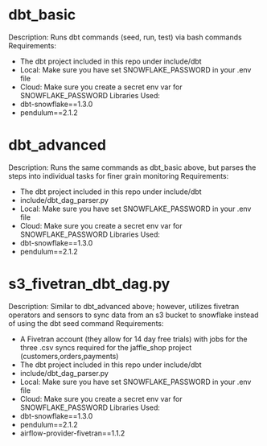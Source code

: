 dbt_basic
========
Description: Runs dbt commands (seed, run, test) via bash commands
Requirements:
- The dbt project included in this repo under include/dbt
- Local: Make sure you have set SNOWFLAKE_PASSWORD in your .env file
- Cloud: Make sure you create a secret env var for SNOWFLAKE_PASSWORD
Libraries Used:
- dbt-snowflake==1.3.0
- pendulum==2.1.2

dbt_advanced
========
Description: Runs the same commands as dbt_basic above, but parses the steps into individual tasks for finer grain monitoring
Requirements:
- The dbt project included in this repo under include/dbt
- include/dbt_dag_parser.py
- Local: Make sure you have set SNOWFLAKE_PASSWORD in your .env file
- Cloud: Make sure you create a secret env var for SNOWFLAKE_PASSWORD
Libraries Used:
- dbt-snowflake==1.3.0
- pendulum==2.1.2

s3_fivetran_dbt_dag.py
========
Description: Similar to dbt_advanced above; however, utilizes fivetran operators and sensors to sync data from an s3 bucket to snowflake instead of using the dbt seed command
Requirements:
- A Fivetran account (they allow for 14 day free trials) with jobs for the three .csv syncs required for the jaffle_shop project (customers,orders,payments)
- The dbt project included in this repo under include/dbt
- include/dbt_dag_parser.py
- Local: Make sure you have set SNOWFLAKE_PASSWORD in your .env file
- Cloud: Make sure you create a secret env var for SNOWFLAKE_PASSWORD
Libraries Used:
- dbt-snowflake==1.3.0
- pendulum==2.1.2
- airflow-provider-fivetran==1.1.2

